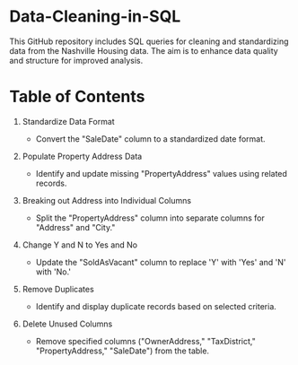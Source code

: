 # Data-Cleaning-in-SQL

This GitHub repository includes SQL queries for cleaning and standardizing data from the Nashville Housing data. The aim is to enhance data quality and structure for improved analysis.

# Table of Contents
1. Standardize Data Format
    - Convert the "SaleDate" column to a standardized date format.

2. Populate Property Address Data
    - Identify and update missing "PropertyAddress" values using related records.

3. Breaking out Address into Individual Columns
    - Split the "PropertyAddress" column into separate columns for "Address" and "City."

4. Change Y and N to Yes and No
    - Update the "SoldAsVacant" column to replace 'Y' with 'Yes' and 'N' with 'No.'

5. Remove Duplicates
    - Identify and display duplicate records based on selected criteria.

6. Delete Unused Columns
    - Remove specified columns ("OwnerAddress," "TaxDistrict," "PropertyAddress," "SaleDate") from the table.
